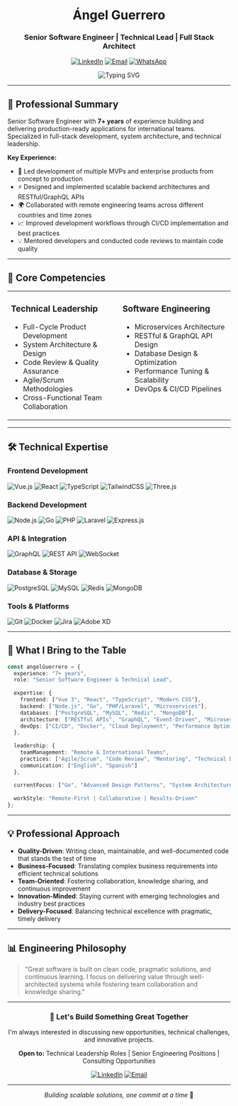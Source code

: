 <div align="center">

# Ángel Guerrero

### Senior Software Engineer | Technical Lead | Full Stack Architect

[![LinkedIn](https://img.shields.io/badge/LinkedIn-0A66C2?style=for-the-badge&logo=linkedin&logoColor=white)](https://www.linkedin.com/in/sanguerrero/)
[![Email](https://img.shields.io/badge/Email-D14836?style=for-the-badge&logo=gmail&logoColor=white)](mailto:lasantiagoguerrero@gmail.com)
[![WhatsApp](https://img.shields.io/badge/WhatsApp-25D366?style=for-the-badge&logo=whatsapp&logoColor=white)](https://wa.link/exeidg)

<img src="https://readme-typing-svg.herokuapp.com?font=Cascadia+Code&color=4AE6E2&center=true&width=600&lines=Senior+Full+Stack+Developer;Building+Scalable+Enterprise+Solutions;Vue.js+%7C+React+%7C+Node.js+Expert;TypeScript+%7C+PHP+%7C+Go+Specialist;Technical+Lead+%26+System+Architect;Microservices+%7C+API+Design+%7C+Cloud" alt="Typing SVG"/>

</div>

---

## 💼 Professional Summary

Senior Software Engineer with **7+ years** of experience building and delivering production-ready applications for international teams. Specialized in full-stack development, system architecture, and technical leadership.

**Key Experience:**
- 🚀 Led development of multiple MVPs and enterprise products from concept to production
- ⚡ Designed and implemented scalable backend architectures and RESTful/GraphQL APIs
- 🌍 Collaborated with remote engineering teams across different countries and time zones
- 📈 Improved development workflows through CI/CD implementation and best practices
- 💡 Mentored developers and conducted code reviews to maintain code quality

---

## 🎯 Core Competencies

<table>
<tr>
<td width="50%" valign="top">

### Technical Leadership
- Full-Cycle Product Development
- System Architecture & Design
- Code Review & Quality Assurance
- Agile/Scrum Methodologies
- Cross-Functional Team Collaboration

</td>
<td width="50%" valign="top">

### Software Engineering
- Microservices Architecture
- RESTful & GraphQL API Design
- Database Design & Optimization
- Performance Tuning & Scalability
- DevOps & CI/CD Pipelines

</td>
</tr>
</table>

---

## 🛠️ Technical Expertise

### Frontend Development
![Vue.js](https://img.shields.io/badge/Vue.js_3-4FC08D?style=for-the-badge&logo=vuejs&logoColor=white)
![React](https://img.shields.io/badge/React-20232A?style=for-the-badge&logo=react&logoColor=61DAFB)
![TypeScript](https://img.shields.io/badge/TypeScript-007ACC?style=for-the-badge&logo=typescript&logoColor=white)
![TailwindCSS](https://img.shields.io/badge/TailwindCSS-38B2AC?style=for-the-badge&logo=tailwindcss&logoColor=white)
![Three.js](https://img.shields.io/badge/Three.js-000000?style=for-the-badge&logo=threedotjs&logoColor=white)

### Backend Development
![Node.js](https://img.shields.io/badge/Node.js-339933?style=for-the-badge&logo=nodedotjs&logoColor=white)
![Go](https://img.shields.io/badge/Go-00ADD8?style=for-the-badge&logo=go&logoColor=white)
![PHP](https://img.shields.io/badge/PHP-777BB4?style=for-the-badge&logo=php&logoColor=white)
![Laravel](https://img.shields.io/badge/Laravel-F05340?style=for-the-badge&logo=laravel&logoColor=white)
![Express.js](https://img.shields.io/badge/Express.js-404D59?style=for-the-badge&logo=express&logoColor=white)

### API & Integration
![GraphQL](https://img.shields.io/badge/GraphQL-E10098?style=for-the-badge&logo=graphql&logoColor=white)
![REST API](https://img.shields.io/badge/REST_API-005571?style=for-the-badge)
![WebSocket](https://img.shields.io/badge/WebSocket-010101?style=for-the-badge)

### Database & Storage
![PostgreSQL](https://img.shields.io/badge/PostgreSQL-4169E1?style=for-the-badge&logo=postgresql&logoColor=white)
![MySQL](https://img.shields.io/badge/MySQL-00758F?style=for-the-badge&logo=mysql&logoColor=white)
![Redis](https://img.shields.io/badge/Redis-DC382D?style=for-the-badge&logo=redis&logoColor=white)
![MongoDB](https://img.shields.io/badge/MongoDB-47A248?style=for-the-badge&logo=mongodb&logoColor=white)

### Tools & Platforms
![Git](https://img.shields.io/badge/Git-F05032?style=for-the-badge&logo=git&logoColor=white)
![Docker](https://img.shields.io/badge/Docker-2496ED?style=for-the-badge&logo=docker&logoColor=white)
![Jira](https://img.shields.io/badge/Jira-0052CC?style=for-the-badge&logo=jira&logoColor=white)
![Adobe XD](https://img.shields.io/badge/Adobe_XD-FF61F6?style=for-the-badge&logo=adobexd&logoColor=white)

---

## 🌟 What I Bring to the Table

```typescript
const angelGuerrero = {
  experience: "7+ years",
  role: "Senior Software Engineer & Technical Lead",
  
  expertise: {
    frontend: ["Vue 3", "React", "TypeScript", "Modern CSS"],
    backend: ["Node.js", "Go", "PHP/Laravel", "Microservices"],
    databases: ["PostgreSQL", "MySQL", "Redis", "MongoDB"],
    architecture: ["RESTful APIs", "GraphQL", "Event-Driven", "Microservices"],
    devOps: ["CI/CD", "Docker", "Cloud Deployment", "Performance Optimization"]
  },
  
  leadership: {
    teamManagement: "Remote & International Teams",
    practices: ["Agile/Scrum", "Code Review", "Mentoring", "Technical Documentation"],
    communication: ["English", "Spanish"]
  },
  
  currentFocus: ["Go", "Advanced Design Patterns", "System Architecture", "AI/ML Integration"],
  
  workStyle: "Remote-First | Collaborative | Results-Driven"
};
```

---

## 💡 Professional Approach

- **Quality-Driven**: Writing clean, maintainable, and well-documented code that stands the test of time
- **Business-Focused**: Translating complex business requirements into efficient technical solutions
- **Team-Oriented**: Fostering collaboration, knowledge sharing, and continuous improvement
- **Innovation-Minded**: Staying current with emerging technologies and industry best practices
- **Delivery-Focused**: Balancing technical excellence with pragmatic, timely delivery

---

## 📊 Engineering Philosophy

> "Great software is built on clean code, pragmatic solutions, and continuous learning. I focus on delivering value through well-architected systems while fostering team collaboration and knowledge sharing."

---

<div align="center">

### 🤝 Let's Build Something Great Together

I'm always interested in discussing new opportunities, technical challenges, and innovative projects.

**Open to:** Technical Leadership Roles | Senior Engineering Positions | Consulting Opportunities

[![LinkedIn](https://img.shields.io/badge/Connect_on_LinkedIn-0A66C2?style=for-the-badge&logo=linkedin&logoColor=white)](https://www.linkedin.com/in/sanguerrero/)
[![Email](https://img.shields.io/badge/Send_Email-D14836?style=for-the-badge&logo=gmail&logoColor=white)](mailto:lasantiagoguerrero@gmail.com)

---

*Building scalable solutions, one commit at a time* 🚀

</div>

